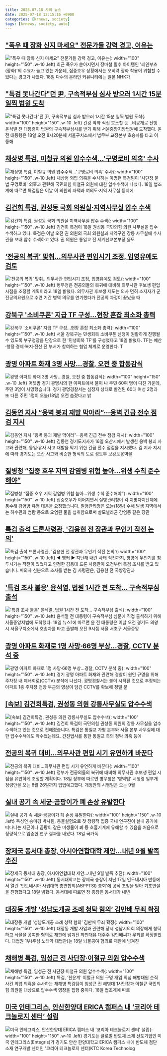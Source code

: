 ```yaml
---
title: 2025.07.18 사회 뉴스
date: 2025-07-18 12:15:16 +0900
categories: [krnews, society]
tags: [krnews, society, auto]
---
```

## ["폭우 때 장화 신지 마세요" 전문가들 강력 경고, 이유는](https://n.news.naver.com/mnews/article/052/0002220883)

!["폭우 때 장화 신지 마세요" 전문가들 강력 경고, 이유는](https://mimgnews.pstatic.net/image/origin/052/2025/07/18/2220883.jpg?type=nf220_150){: width="100" height="150" .w-10 .left}
최근 폭우가 쏟아지면서 장마철 필수 아이템인 '레인부츠(장화)'의 수요가 늘고 있는 가운데, 집중호우 상황에서는 오히려 장화 착용이 위험할 수 있다는 경고가 나왔다. 18일 다수의 온라인 커뮤니티에는 일본 NHK가

## ["특검 못나간다"던 尹, 구속적부심 심사 받으러 1시간 15분 일찍 법원 도착](https://n.news.naver.com/mnews/article/002/0002397748)

!["특검 못나간다"던 尹, 구속적부심 심사 받으러 1시간 15분 일찍 법원 도착](https://mimgnews.pstatic.net/image/origin/002/2025/07/18/2397748.jpg?type=nf220_150){: width="100" height="150" .w-10 .left}
건강 악화 직접 호소할 듯…비공개로 진행 윤석열 전 대통령이 법원의 구속적부심사를 받기 위해 서울중앙지방법원에 도착했다. 윤 전 대통령은 18일 오전 8시20분께 서울구치소에서 법무부 교정본부 호송차를 타고 이동해

## [채상병 특검, 이철규 의원 압수수색…'구명로비 의혹' 수사](https://n.news.naver.com/mnews/article/119/0002980680)

![채상병 특검, 이철규 의원 압수수색…'구명로비 의혹' 수사](https://mimgnews.pstatic.net/image/origin/119/2025/07/18/2980680.jpg?type=nf220_150){: width="100" height="150" .w-10 .left}
채상병 외압 의혹을 수사하는 이명현 특검팀이 '사단장 불법 구명로비' 의혹과 관련해 국민의힘 이철규 의원에 대한 압수수색에 나섰다. 18일 법조계에 따르면 특검팀은 이날 이 의원의 자택과 여의도·지역 사무실 등지에

## [김건희 특검, 권성동 국회 의원실·지역사무실 압수 수색](https://n.news.naver.com/mnews/article/366/0001093554)

![김건희 특검, 권성동 국회 의원실·지역사무실 압수 수색](https://mimgnews.pstatic.net/image/origin/366/2025/07/18/1093554.jpg?type=nf220_150){: width="100" height="150" .w-10 .left}
김건희 특검이 18일 권성동 국민의힘 의원 사무실을 압수 수색하고 있다. 특검은 이날 오전 권 의원의 국회 의원실과 지역구인 강릉 사무실에 수사관을 보내 압수 수색하고 있다. 권 의원은 통일교 전 세계선교본부장 윤모

## [‘전공의 복귀’ 맞춰…의무사관 편입시기 조정, 입영유예도 검토](https://n.news.naver.com/mnews/article/029/0002969139)

![‘전공의 복귀’ 맞춰…의무사관 편입시기 조정, 입영유예도 검토](https://mimgnews.pstatic.net/image/origin/029/2025/07/18/2969139.jpg?type=nf220_150){: width="100" height="150" .w-10 .left}
병무청은 전공의들의 복귀에 대비해 의무사관 후보생 편입 시점을 조정할 계획이라고 18일 밝혔다. 의무사관 후보생 제도는 의사 면허 소지자가 군전공의요원으로 수련 기간 병역 의무를 연기했다가 전공의 과정이 끝났을 때

## [강북구 '소비쿠폰' 지급 TF 구성…현장 혼잡 최소화 총력](https://n.news.naver.com/mnews/article/421/0008377701)

![강북구 '소비쿠폰' 지급 TF 구성…현장 혼잡 최소화 총력](https://mimgnews.pstatic.net/image/origin/421/2025/07/18/8377701.jpg?type=nf220_150){: width="100" height="150" .w-10 .left}
서울 강북구는 민생회복 소비쿠폰 신청이 원활하게 진행될 수 있도록 부구청장을 단장으로 한 '민생회복 TF'를 구성했다고 18일 밝혔다. TF는 예산·행정·경제·복지·전산 전 부서가 참여하는 협업 체계로 운영한다. T

## [광명 아파트 화재 3명 사망…경찰, 오전 중 합동감식](https://n.news.naver.com/mnews/article/056/0011991668)

![광명 아파트 화재 3명 사망…경찰, 오전 중 합동감식](https://mimgnews.pstatic.net/image/origin/056/2025/07/18/11991668.jpg?type=nf220_150){: width="100" height="150" .w-10 .left}
어젯밤 경기 광명시의 한 아파트에서 불이 나 주민 60여 명이 다친 가운데, 주민 3명이 사망했습니다. 경기 광명경찰서는 심정지 상태로 발견된 60대 여성 2명과 또 다른 주민 1명이 오늘(18일) 오전 숨졌다고 밝

## [김동연 지사 “옹벽 붕괴 재발 막아라”···옹벽 긴급 전수 점검 지시](https://n.news.naver.com/mnews/article/081/0003558544)

![김동연 지사 “옹벽 붕괴 재발 막아라”···옹벽 긴급 전수 점검 지시](https://mimgnews.pstatic.net/image/origin/081/2025/07/17/3558544.jpg?type=nf220_150){: width="100" height="150" .w-10 .left}
김동연 경기도지사가 16일 오산시에서 발생한 옹벽 붕괴 사고와 관련해, 동일·유사 사고 재발을 막기 위한 긴급 전수 점검을 지시했다. 김 지사 지시에 따라 경기도는 오산 사고와 비슷한 형식의 도로 성토부 보강토옹벽을

## [질병청 “집중 호우 지역 감염병 위험 높아…위생 수칙 준수해야”](https://n.news.naver.com/mnews/article/056/0011991690)

![질병청 “집중 호우 지역 감염병 위험 높아…위생 수칙 준수해야”](https://mimgnews.pstatic.net/image/origin/056/2025/07/18/11991690.jpg?type=nf220_150){: width="100" height="150" .w-10 .left}
집중호우가 이어지면서 질병관리청이 각 지방자치단체에 풍수해 감염병 유행 대응을 요청했습니다. 질병관리청은 오늘(18일) 수해 발생 지역에서는 하수관의 범람 등으로 오염된 물을 섭취함으로써 살모넬라균 감염증 같은 장관

## [특검 출석 드론사령관, '김용현 전 장관과 무인기 작전 논의'](https://n.news.naver.com/mnews/article/214/0001437029)

![특검 출석 드론사령관, '김용현 전 장관과 무인기 작전 논의'](https://mimgnews.pstatic.net/image/origin/214/2025/07/17/1437029.jpg?type=nf220_150){: width="100" height="150" .w-10 .left}
◀ 앵커 ▶ 지난해 내란 사태 직전까지, 평양에 무인기를 침투시기는 작전이 있었다고 인정한 김용대 드론 사령관이 오전부터 특검 조사를 받고 있습니다. 피의자 신분으로 조사를 받는 김 사령관은, 김용현 전 국방장관과

## ['특검 조사 불응' 윤석열, 법원 1시간 전 도착… 구속적부심 출석](https://n.news.naver.com/mnews/article/417/0001090027)

!['특검 조사 불응' 윤석열, 법원 1시간 전 도착… 구속적부심 출석](https://mimgnews.pstatic.net/image/origin/417/2025/07/18/1090027.jpg?type=nf220_150){: width="100" height="150" .w-10 .left}
윤석열 전 대통령이 구속적부심 심문에 직접 출석하기 위해 서울중앙지법에 도착했다. 18일 뉴스1에 따르면 윤 전 대통령은 이날 오전 경기도 의왕시 서울구치소에서 호송차를 타고 출발해 오전 9시쯤 서울 서초구 서울중앙

## [광명 아파트 화재로 1명 사망·66명 부상…경찰, CCTV 분석 중](https://n.news.naver.com/mnews/article/448/0000543405)

![광명 아파트 화재로 1명 사망·66명 부상…경찰, CCTV 분석 중](https://mimgnews.pstatic.net/image/origin/448/2025/07/18/543405.jpg?type=nf220_150){: width="100" height="150" .w-10 .left}
경기 광명 아파트 화재와 관련해 경찰이 원인 규명을 위해 주차장 내 폐쇄회로(CCTV) 분석에 나섰다. 광명경찰서는 불이 시작된 것으로 추정되는 아파트 1층 주차장 천장 부근의 영상이 담긴 CCTV를 확보해 정밀 분

## [[속보] 김건희특검, 권성동 의원 강릉사무실도 압수수색](https://n.news.naver.com/mnews/article/422/0000761068)

![[속보] 김건희특검, 권성동 의원 강릉사무실도 압수수색](https://mimgnews.pstatic.net/image/origin/422/2025/07/18/761068.jpg?type=nf220_150){: width="100" height="150" .w-10 .left}
김건희 특검이 국민의힘 권성동 의원의 강릉 사무실을 압수수색하고 있는 것으로 전해졌습니다. 특검은 통일교 가평 본부와 서울 본부 사무실에 대한 압수수색에도 착수했는데요. 건진법사를 통한 통일교 측의 청탁 의혹 등에

## [전공의 복귀 대비…의무사관 편입 시기 유연하게 바꾼다](https://n.news.naver.com/mnews/article/421/0008377457)

![전공의 복귀 대비…의무사관 편입 시기 유연하게 바꾼다](https://mimgnews.pstatic.net/image/origin/421/2025/07/18/8377457.jpg?type=nf220_150){: width="100" height="150" .w-10 .left}
정부가 전공의들의 복귀에 대비해 의무사관 후보생 편입 시점을 유연하게 조정할 계획이다. 18일 정부에 따르면 병무청은 '병역법' 시행령 일부개정령안을 오는 8월 26일까지 입법예고했다. 개정안의 시행일은 오는 9월

## [실내 공기 속 세균·곰팡이가 폐 손상 유발한다](https://n.news.naver.com/mnews/article/001/0015515401)

![실내 공기 속 세균·곰팡이가 폐 손상 유발한다](https://mimgnews.pstatic.net/image/origin/001/2025/07/18/15515401.jpg?type=nf220_150){: width="100" height="150" .w-10 .left}
독성연 송미경 박사팀, 동물실험으로 첫 정량적 입증 국내 연구진이 실내 공기에 떠다니는 세균이나 곰팡이 같은 미생물이 폐 등 호흡기계에 유해할 수 있음을 처음으로 정량적으로 입증한 연구 결과를 내놨다. 18일 국가독

## [장제국 동서대 총장, 아시아연합대학 제안…내년 9월 발족 추진](https://n.news.naver.com/mnews/article/421/0008377819)

![장제국 동서대 총장, 아시아연합대학 제안…내년 9월 발족 추진](https://mimgnews.pstatic.net/image/origin/421/2025/07/18/8377819.jpg?type=nf220_150){: width="100" height="150" .w-10 .left}
동서대학교는 장제국 총장이 지난 17일 인도네시아 반둥에서 열린 '인도네시아 사립대학 총연합회(ABPPTSI) 총회'에 공식 초청을 받아 기조연설을 진행했다고 18일 밝혔다. 동서대에 따르면 장 총장은 동서대가 내년

## [대장동 개발 ‘성남도개공 조례 청탁 혐의’ 김만배 무죄 확정](https://n.news.naver.com/mnews/article/277/0005624595)

![대장동 개발 ‘성남도개공 조례 청탁 혐의’ 김만배 무죄 확정](https://mimgnews.pstatic.net/image/origin/277/2025/07/18/5624595.jpg?type=nf220_150){: width="100" height="150" .w-10 .left}
대장동 개발 사업과 관련해 당시 성남시의회 의장에게 청탁하고 뇌물을 공여한 혐의로 재판에 넘겨진 화천대유 대주주 김만배씨가 무죄를 확정받았다. 대법원 1부(주심 노태악 대법관)는 18일 뇌물공여 혐의로 재판에 넘겨진

## [채해병 특검, 임성근 전 사단장·이철규 의원 압수수색](https://n.news.naver.com/mnews/article/081/0003558863)

![채해병 특검, 임성근 전 사단장·이철규 의원 압수수색](https://mimgnews.pstatic.net/image/origin/081/2025/07/18/3558863.jpg?type=nf220_150){: width="100" height="150" .w-10 .left}
특검, ‘친윤계’ 이철규 의원 구명 개입 의심 해병대원 순직 사건 외압 의혹을 수사하는 채해병 특검팀이 임성근 전 해병대 1사단장과 이철규 국민의힘 의원을 대상으로 압수수색 영장을 집행 중이다. 18일 법조계에 따르

## [미국 인테그리스, 안산한양대 ERICA 캠퍼스 내 ‘코리아 테크놀로지 센터’ 설립](https://n.news.naver.com/mnews/article/119/0002980702)

![미국 인테그리스, 안산한양대 ERICA 캠퍼스 내 ‘코리아 테크놀로지 센터’ 설립](https://mimgnews.pstatic.net/image/origin/119/2025/07/18/2980702.jpg?type=nf220_150){: width="100" height="150" .w-10 .left}
경기도는 글로벌 반도체 소재 선도기업인 미국 인테그리스(Entegris)가 경기도 안산 한양대학교 ERICA 캠퍼스 내에 반도체 첨단 소재 연구개발 센터인 '코리아 테크놀로지 센터(KTC Korea Technolog

